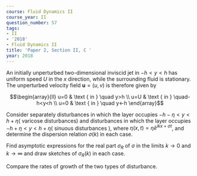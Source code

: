 ```yaml
---
course: Fluid Dynamics II
course_year: II
question_number: 57
tags:
- II
- '2018'
- Fluid Dynamics II
title: 'Paper 2, Section II, C '
year: 2018
---
```




An initially unperturbed two-dimensional inviscid jet in $-h<y<h$ has uniform speed $U$ in the $x$ direction, while the surrounding fluid is stationary. The unperturbed velocity field $\mathbf{u}=(u, v)$ is therefore given by

$$\begin{array}{ll}
u=0 & \text { in } \quad y>h \\
u=U & \text { in } \quad-h<y<h \\
u=0 & \text { in } \quad y<-h
\end{array}$$

Consider separately disturbances in which the layer occupies $-h-\eta<y<h+\eta($ varicose disturbances) and disturbances in which the layer occupies $-h+\eta<y<h+\eta($ sinuous disturbances $)$, where $\eta(x, t)=\hat{\eta} e^{i k x+\sigma t}$, and determine the dispersion relation $\sigma(k)$ in each case.

Find asymptotic expressions for the real part $\sigma_{R}$ of $\sigma$ in the limits $k \rightarrow 0$ and $k \rightarrow \infty$ and draw sketches of $\sigma_{R}(k)$ in each case.

Compare the rates of growth of the two types of disturbance.